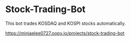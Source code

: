 # Stock-Trading-Bot
This bot trades KOSDAQ and KOSPI stocks automatically.

https://minjaelee0727.oopy.io/projects/stock-trading-bot
